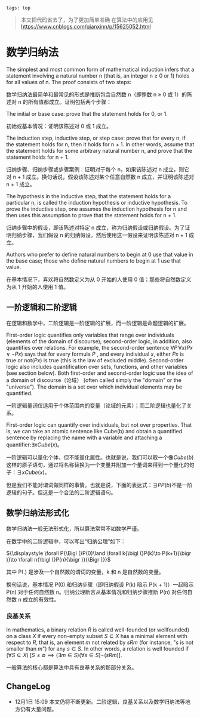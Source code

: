```
tags: top
```

> 本文把代码省去了，为了更加简单准确
> 在算法中的应用见
> https://www.cnblogs.com/qianxinn/p/15625052.html

# 数学归纳法

The simplest and most common form of mathematical induction infers that a statement involving a natural number n (that is, an integer n ≥ 0 or 1) holds for all values of n. The proof consists of two steps:

数学归纳法最简单和最常见的形式是推断包含自然数 n（即整数 n ≥ 0 或 1）的陈述对 n 的所有值都成立。证明包括两个步骤：

The initial or base case: prove that the statement holds for 0, or 1.

初始或基本情况：证明该陈述对 0 或 1 成立。

The induction step, inductive step, or step case: prove that for every n, if the statement holds for n, then it holds for n + 1. In other words, assume that the statement holds for some arbitrary natural number n, and prove that the statement holds for n + 1.

归纳步骤、归纳步骤或步骤案例：证明对于每个 n，如果该陈述对 n 成立，则它对 n + 1 成立。换句话说，假设该陈述对某个任意自然数 n 成立，并证明该陈述对 n + 1 成立。

The hypothesis in the inductive step, that the statement holds for a particular n, is called the induction hypothesis or inductive hypothesis. To prove the inductive step, one assumes the induction hypothesis for n and then uses this assumption to prove that the statement holds for n + 1.

归纳步骤中的假设，即该陈述对特定 n 成立，称为归纳假设或归纳假设。为了证明归纳步骤，我们假设 n 的归纳假设，然后使用这一假设来证明该陈述对 n + 1 成立。

Authors who prefer to define natural numbers to begin at 0 use that value in the base case; those who define natural numbers to begin at 1 use that value.

在基本情况下，喜欢将自然数定义为从 0 开始的人使用 0 值；那些将自然数定义为从 1 开始的人使用 1 值。

## 一阶逻辑和二阶逻辑

在逻辑和数学中，二阶逻辑是一阶逻辑的扩展，而一阶逻辑是命题逻辑的扩展。 

First-order logic quantifies only variables that range over individuals (elements of the domain of discourse); second-order logic, in addition, also quantifies over relations. For example, the second-order sentence ${\displaystyle \forall P\,\forall x(Px\lor \neg Px)}$ says that for every formula $P$ , and every individual $x$, either $Px$ is true or not($Px$) is true (this is the law of excluded middle). Second-order logic also includes quantification over sets, functions, and other variables (see section below). Both first-order and second-order logic use the idea of a domain of discourse（论域） (often called simply the "domain" or the "universe"). The domain is a set over which individual elements may be quantified.

一阶逻辑量词仅适用于个体范围内的变量（论域的元素）；而二阶逻辑也量化了关系。

First-order logic can quantify over individuals, but not over properties. That is, we can take an atomic sentence like Cube(b) and obtain a quantified sentence by replacing the name with a variable and attaching a quantifier:$∃x Cube(x)$。

一阶逻辑可以量化个体，但不能量化属性。也就是说，我们可以取一个像$Cube(b)$这样的原子语句，通过将名称替换为一个变量并附加一个量词来得到一个量化的句子：$∃x Cube(x)$。

但是我们不能对谓词做同样的事情。也就是说，下面的表达式：$∃P P(b)$不是一阶逻辑的句子。但这是一个合法的二阶逻辑语句。

## 数学归纳法形式化

数学归纳法一般无法形式化，所以算法常常不如数学严谨。

在数学中的二阶逻辑中，可以写出“归纳公理”如下：

${\displaystyle \forall P{\Bigl (}P(0)\land \forall k{\bigl (}P(k)\to P(k+1){\bigr )}\to \forall n{\bigl (}P(n){\bigr )}{\Bigr )}}$

其中 P(.) 是涉及一个自然数的谓词的变量，k 和 n 是自然数的变量。

换句话说，基本情况 P(0) 和归纳步骤（即归纳假设 P(k) 暗示 P(k + 1)）一起暗示 P(n) 对于任何自然数 n。归纳公理断言从基本情况和归纳步骤推断 P(n) 对任何自然数 n 成立的有效性。

### 良基关系

In mathematics, a binary relation $R$ is called well-founded (or wellfounded) on a class $X$ if every non-empty subset $S ⊆ X$ has a minimal element with respect to $R$, that is, an element $m$ not related by $sRm$ (for instance, "$s$ is not smaller than $m$") for any $s ∈ S$. In other words, a relation is well founded if
${\displaystyle (\forall S\subseteq X)\;[S\neq \emptyset \implies (\exists m\in S)(\forall s\in S)\lnot (sRm)].}$

一般算法的核心都是算法中具有良基关系的那部分关系。


## ChangeLog

- 12月1日 15:09 本文仍将不断更新。二阶逻辑，良基关系以及数学归纳法等地方仍有大量问题。
